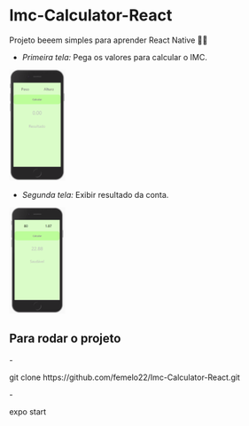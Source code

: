 # Imc-Calculator-React


Projeto beeem simples para aprender React Native 🐱‍🏍


- <i>Primeira tela:</i> Pega os valores para calcular o IMC.

<p>
  <img  width="20%" src="https://github.com/femelo22/Imc-Calculator-React/blob/master/assets/homeImc.png" />
</p>

- <i>Segunda tela:</i> Exibir resultado da conta.

<p>
  <img  width="20%" src="https://github.com/femelo22/Imc-Calculator-React/blob/master/assets/calculoImc.png" />
</p>



<h2>Para rodar o projeto</h2>
- <p>git clone https://github.com/femelo22/Imc-Calculator-React.git</p>
- <p>expo start</p>
